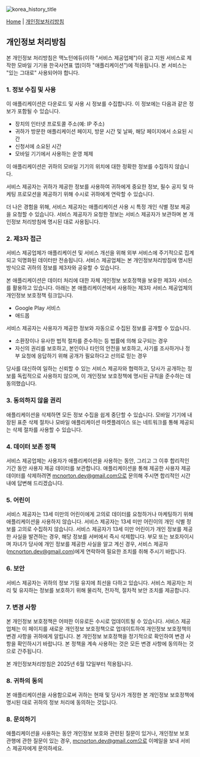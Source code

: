 ![korea_history_title](https://github.com/user-attachments/assets/c7ca3e6a-fb6c-41de-9922-d0d728006ec0)

[Home](https://mcnorton.github.io/korea_history) | 
[개인정보처리방침](/korea_history/privacy)

## 개인정보 처리방침

본 개인정보 처리방침은 맥노턴에듀(이하 "서비스 제공업체")이 광고 지원 서비스로 제작한 모바일 기기용 한국사연표 앱(이하 "애플리케이션")에 적용됩니다. 본 서비스는 "있는 그대로" 사용되어야 합니다.  

### 1. 정보 수집 및 사용

이 애플리케이션은 다운로드 및 사용 시 정보를 수집합니다. 이 정보에는 다음과 같은 정보가 포함될 수 있습니다.

- 장치의 인터넷 프로토콜 주소(예: IP 주소)
- 귀하가 방문한 애플리케이션 페이지, 방문 시간 및 날짜, 해당 페이지에서 소요된 시간
- 신청서에 소요된 시간
- 모바일 기기에서 사용하는 운영 체제

이 애플리케이션은 귀하의 모바일 기기의 위치에 대한 정확한 정보를 수집하지 않습니다.

서비스 제공자는 귀하가 제공한 정보를 사용하여 귀하에게 중요한 정보, 필수 공지 및 마케팅 프로모션을 제공하기 위해 수시로 귀하에게 연락할 수 있습니다.

더 나은 경험을 위해, 서비스 제공자는 애플리케이션 사용 시 특정 개인 식별 정보 제공을 요청할 수 있습니다. 서비스 제공자가 요청한 정보는 서비스 제공자가 보관하며 본 개인정보 처리방침에 명시된 대로 사용됩니다.

### 2. 제3자 접근

서비스 제공업체가 애플리케이션 및 서비스 개선을 위해 외부 서비스에 주기적으로 집계되고 익명화된 데이터만 전송됩니다. 서비스 제공업체는 본 개인정보처리방침에 명시된 방식으로 귀하의 정보를 제3자와 공유할 수 있습니다.

본 애플리케이션은 데이터 처리에 대한 자체 개인정보 보호정책을 보유한 제3자 서비스를 활용하고 있습니다. 아래는 본 애플리케이션에서 사용하는 제3자 서비스 제공업체의 개인정보 보호정책 링크입니다.
- Google Play 서비스
- 애드몹

서비스 제공자는 사용자가 제공한 정보와 자동으로 수집된 정보를 공개할 수 있습니다.
- 소환장이나 유사한 법적 절차를 준수하는 등 법률에 의해 요구되는 경우
- 자신의 권리를 보호하고, 본인이나 타인의 안전을 보호하고, 사기를 조사하거나 정부 요청에 응답하기 위해 공개가 필요하다고 선의로 믿는 경우

당사를 대신하여 일하는 신뢰할 수 있는 서비스 제공자와 협력하고, 당사가 공개하는 정보를 독립적으로 사용하지 않으며, 이 개인정보 보호정책에 명시된 규칙을 준수하는 데 동의했습니다.
  
### 3. 동의하지 않을 권리

애플리케이션을 삭제하면 모든 정보 수집을 쉽게 중단할 수 있습니다. 모바일 기기에 내장된 표준 삭제 절차나 모바일 애플리케이션 마켓플레이스 또는 네트워크를 통해 제공되는 삭제 절차를 사용할 수 있습니다.

### 4. 데이터 보존 정책

서비스 제공업체는 사용자가 애플리케이션을 사용하는 동안, 그리고 그 이후 합리적인 기간 동안 사용자 제공 데이터를 보관합니다. 애플리케이션을 통해 제공한 사용자 제공 데이터를 삭제하려면 mcnorton.dev@gmail.com으로 문의해 주시면 합리적인 시간 내에 답변해 드리겠습니다.

### 5. 어린이

서비스 제공자는 13세 미만의 어린이에게 고의로 데이터를 요청하거나 마케팅하기 위해 애플리케이션을 사용하지 않습니다.
서비스 제공자는 13세 미만 어린이의 개인 식별 정보를 고의로 수집하지 않습니다. 서비스 제공자가 13세 미만 어린이가 개인 정보를 제공한 사실을 발견하는 경우, 해당 정보를 서버에서 즉시 삭제합니다. 부모 또는 보호자이시며 자녀가 당사에 개인 정보를 제공한 사실을 알고 계신 경우, 서비스 제공자(mcnorton.dev@gmail.com)에게 연락하여 필요한 조치를 취해 주시기 바랍니다.

### 6. 보안

서비스 제공자는 귀하의 정보 기밀 유지에 최선을 다하고 있습니다. 서비스 제공자는 처리 및 유지하는 정보를 보호하기 위해 물리적, 전자적, 절차적 보안 조치를 제공합니다.

### 7. 변경 사항

본 개인정보 보호정책은 어떠한 이유로든 수시로 업데이트될 수 있습니다. 서비스 제공업체는 이 페이지를 새로운 개인정보 보호정책으로 업데이트하여 개인정보 보호정책의 변경 사항을 귀하에게 알립니다. 본 개인정보 보호정책을 정기적으로 확인하여 변경 사항을 확인하시기 바랍니다. 본 정책을 계속 사용하는 것은 모든 변경 사항에 동의하는 것으로 간주됩니다.

본 개인정보처리방침은 2025년 6월 12일부터 적용됩니다.

### 8. 귀하의 동의

본 애플리케이션을 사용함으로써 귀하는 현재 및 당사가 개정한 본 개인정보 보호정책에 명시된 대로 귀하의 정보 처리에 동의하는 것입니다.

### 8. 문의하기

애플리케이션을 사용하는 동안 개인정보 보호와 관련된 질문이 있거나, 개인정보 보호 관행에 관한 질문이 있는 경우, mcnorton.dev@gmail.com으로 이메일을 보내 서비스 제공자에게 문의하세요.
